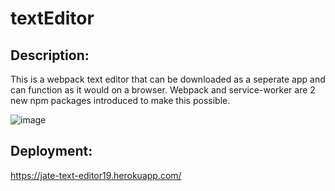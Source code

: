 # textEditor

## Description:

This is a webpack text editor that can be downloaded as a seperate app and can function as it would on a browser. Webpack and service-worker are 2 new npm packages
introduced to make this possible.

![image](https://user-images.githubusercontent.com/113127185/224501350-d8b7a8c9-8ef3-4dd8-9d1d-4b8643841c17.png)


## Deployment:

https://jate-text-editor19.herokuapp.com/
